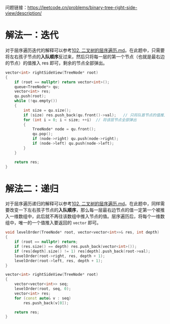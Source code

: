 问题链接：https://leetcode.cn/problems/binary-tree-right-side-view/description/

# 解法一：迭代

对于层序遍历迭代的解释可以参考[102. 二叉树的层序遍历.md](https://github.com/SakuraMayAi/LintCode/blob/main/Binary%20Tree/102.%20%E4%BA%8C%E5%8F%89%E6%A0%91%E7%9A%84%E5%B1%82%E5%BA%8F%E9%81%8D%E5%8E%86.md)。在此题中，只需要将左右孩子节点的**入队顺序**反过来，然后只将每一层的第一个节点（也就是最右边的节点）的值推入 res 即可，剩余的节点全部弹出。

```cpp
vector<int> rightSideView(TreeNode* root)
{
    if (root == nullptr) return vector<int>();
    queue<TreeNode*> qu;
    vector<int> res;
    qu.push(root);
    while (!qu.empty())
    {
        int size = qu.size();
        if (size) res.push_back(qu.front()->val);   // 只将队首节点的值推入 res
        for (int i = 0; i < size; ++i)  // 将该层节点全部弹出
        {
            TreeNode* node = qu.front();
            qu.pop();
            if (node->right) qu.push(node->right);
            if (node->left) qu.push(node->left);
        }
    }

    return res;
}
```

# 解法二：递归

对于层序遍历递归的解释可以参考[102. 二叉树的层序遍历.md](https://github.com/SakuraMayAi/LintCode/blob/main/Binary%20Tree/102.%20%E4%BA%8C%E5%8F%89%E6%A0%91%E7%9A%84%E5%B1%82%E5%BA%8F%E9%81%8D%E5%8E%86.md)。在此题中，同样需要改变一下左右孩子节点的**入队顺序**，那么每一层最右边节点的值一定第一个被推入一维数组中，此后就不再往该数组中推入节点的值。层序遍历后，将每个一维数组中，唯一的一个值推入要返回的 `vector` 即可。

```cpp
void levelOrder(TreeNode* root, vector<vector<int>>& res, int depth)
{
    if (root == nullptr) return;
    if (res.size() == depth) res.push_back(vector<int>());
    if (res[depth].size() != 1) res[depth].push_back(root->val);
    levelOrder(root->right, res, depth + 1);
    levelOrder(root->left, res, depth + 1);
}

vector<int> rightSideView(TreeNode* root)
{
    vector<vector<int>> seq;
    levelOrder(root, seq, 0);
    vector<int> res;
    for (const auto& v : seq)
        res.push_back(v[0]);

    return res;
}
```
